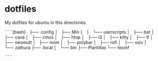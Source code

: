 # dotfiles
My dotfiles for ubuntu in this directories.

¨¨¨{bash}
.
├── .config
│   ├── Min
│   │   └── userscripts
│   ├── bat
│   ├── cava
│   ├── cmus
│   ├── htop
│   ├── i3
│   ├── kitty
│   ├── lf
│   ├── neomutt
│   ├── nvim
│   ├── polybar
│   ├── rofi
│   ├── xsiv
│   └── zathura
├── .local
│   └── bin
├── Plantillas
└── texmf

¨¨¨
